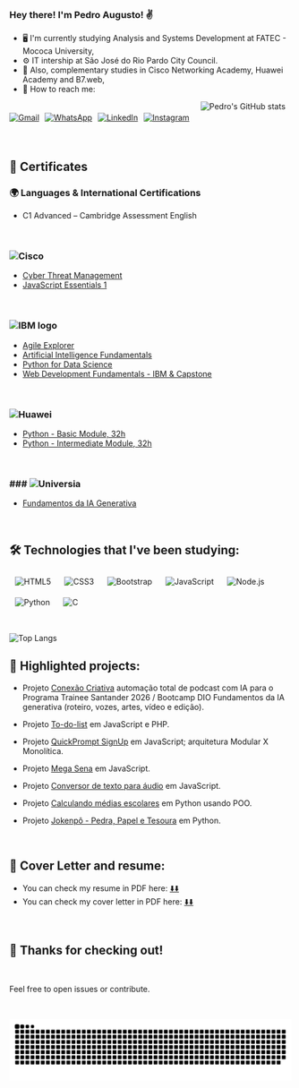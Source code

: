 ### Hey there! I'm Pedro Augusto! ✌️

- 🖥️ I'm currently studying Analysis and Systems Development at FATEC - Mococa University,    
- ⚙️ IT intership at São José do Rio Pardo City Council.
- 🚀 Also, complementary studies in Cisco Networking Academy, Huawei Academy  and B7.web,
- 📧 How to reach me: 
<div style="display: flex; flex-direction: row; gap: 10px; align-items: center;">   

 <a href="mailto:apedro.rp@gmail.com">
  <img src="https://img.shields.io/badge/Gmail-D14836?style=for-the-badge&logo=gmail&logoColor=white" alt="Gmail">
</a>

<a href="https://api.whatsapp.com/send?phone=353803678434&text=Oi%20Pedro,%20estou%20entrando%20em%20contato%20pelo%20seu%20README!">
  <img src="https://img.shields.io/badge/WhatsApp-25D365?style=for-the-badge&logo=whatsapp&logoColor=white" alt="WhatsApp">
</a>

<a href="https://www.linkedin.com/in/pedro-augusto-rocha-548b28110/">
  <img src="https://img.shields.io/badge/LinkedIn-0077B5?style=for-the-badge&logo=linkedin&logoColor=white" alt="LinkedIn">
</a>

<a href="https://www.instagram.com/apedrorocha/">
  <img src="https://img.shields.io/badge/Instagram-E4405F?style=for-the-badge&logo=instagram&logoColor=white" alt="Instagram">
</a>

</br>
   </br>
   <img src="https://github-readme-stats.vercel.app/api?username=apedrodev1&show_icons=true&theme=dark" alt="Pedro's GitHub stats" style="margin-bottom: 40px;">
    </div>
</br>

## 📜 Certificates


### 🌍 Languages & International Certifications
  - C1 Advanced – Cambridge Assessment English

</br>

### <img src="https://img.shields.io/badge/Cisco-1BA0D7?style=for-the-badge&logo=cisco&logoColor=white" alt="Cisco">

- [Cyber Threat Management](https://www.credly.com/badges/6479bd5d-b03d-4da9-9f26-3b846cd59d8e/public_url)  
- [JavaScript Essentials 1](https://www.credly.com/badges/eac68215-7e79-45f8-8804-f2a4300ee5c0/public_url)

</br>

### <img src="https://github.com/user-attachments/assets/97ff6381-49c1-4752-ab73-e42328421adf" width="60" alt="IBM logo">

- [Agile Explorer](https://www.credly.com/badges/23d34252-e6f8-433b-8df4-d8ff90142806/public_url)  
- [Artificial Intelligence Fundamentals](https://www.credly.com/badges/ce1cd17e-83dc-4fa4-b122-29b26601d45a/public_url)
- [Python for Data Science](https://www.credly.com/badges/f9afe865-d65b-4dd0-9e49-06cfb60add6d/public_url)
- [Web Development Fundamentals - IBM & Capstone](https://www.credly.com/badges/41c23eee-8f1f-409c-992a-659a2f4cf938/public_url)  


</br>

### <img src="https://img.shields.io/badge/Huawei-FF0000?style=for-the-badge&logo=huawei&logoColor=white" alt="Huawei">

- [Python - Basic Module, 32h](https://drive.google.com/file/d/1KhqwjPryjefwk3w8Emai9F5INvl89fgi/view?usp=sharing)  
- [Python - Intermediate Module, 32h](https://drive.google.com/file/d/1Qx8j5X0W8n-Vbh63mPoIocxGRx9FnxF8/view?usp=drive_link)

</br>

### ### <img src="https://img.shields.io/badge/Uni%3Eersia-FF0000?style=for-the-badge&logoColor=white" alt="Universia">

- [Fundamentos da IA Generativa](https://www.dio.me/certificate/NKZSRUCC/share)

</br>

## 🛠️ Technologies that I've been studying:

<div style="display: inline-block;">
    <img align="center" alt="HTML5" src="https://img.shields.io/badge/HTML5-E34F26?style=for-the-badge&logo=html5&logoColor=white" style="margin: 10px;">
    <img align="center" alt="CSS3" src="https://img.shields.io/badge/CSS3-1572B6?style=for-the-badge&logo=css3&logoColor=white" style="margin: 10px;">
    <img align="center" alt="Bootstrap" src="https://img.shields.io/badge/Bootstrap-563D7C?style=for-the-badge&logo=bootstrap&logoColor=white" style="margin: 10px;">
    <img align="center" alt="JavaScript" src="https://img.shields.io/badge/JavaScript-F7DF1E?style=for-the-badge&logo=javascript&logoColor=black" style="margin: 10px;">
    <img align="center" alt="Node.js" src="https://img.shields.io/badge/Node.js-43853D?style=for-the-badge&logo=node.js&logoColor=white" style="margin: 10px;">
    <img align="center" alt="Python" src="https://img.shields.io/badge/Python-14354C?style=for-the-badge&logo=python&logoColor=white" style="margin: 10px;">
    <img align="center" alt="C" src="https://img.shields.io/badge/C-00599C?style=for-the-badge&logo=c&logoColor=white" style="margin: 10px;">
</div>
</br>
</br>

<img src="https://github-readme-stats.vercel.app/api/top-langs/?username=apedrodev1&show_icons=true&theme=dark" alt="Top Langs" style="margin-top: 20px;">


</br>


## 🌟  Highlighted projects:

- Projeto [Conexão Criativa](https://github.com/apedrodev1/prompts-for-podcast-generate-by-ia/blob/main/README.MD) automação total de podcast com IA para o Programa Trainee Santander 2026 / Bootcamp DIO Fundamentos da IA generativa (roteiro, vozes, artes, vídeo e edição).

- Projeto [To-do-list](https://github.com/apedrodev1/JavaScript-Learning-HUB/tree/main/To%20do%20list) em JavaScript e PHP.

- Projeto [QuickPrompt SignUp](https://github.com/apedrodev1/JavaScript-Learning-HUB/tree/main/QuickPrompt%20SignUp) em JavaScript; arquitetura Modular X Monolítica.

- Projeto [Mega Sena](https://github.com/apedrodev1/JavaScript-Learning-HUB/tree/main/Mega%20Sena) em JavaScript.

- Projeto [Conversor de texto para áudio](https://github.com/apedrodev1/JavaScript-Learning-HUB/tree/main/Conversor%20texto%20fala) em JavaScript.

- Projeto [Calculando médias escolares](https://github.com/apedrodev1/Python-Learning-HUB/blob/main/M%C3%A9dia%20aluno%20OOP/README.md) em Python usando POO.

- Projeto [Jokenpô - Pedra, Papel e Tesoura](https://github.com/apedrodev1/Python-Learning-HUB/tree/main/Pedra%20Papel%20Tesoura) em Python. 



</br>

## 📄 Cover Letter and resume:

- You can check my resume in PDF here:         [⬇️⬇️](https://drive.google.com/file/d/1yUqr3BwIXdo6ibP1DSi-yyq5ftauiSuF/view?usp=drive_link)
- You can check my cover letter in PDF here:   [⬇️⬇️](https://drive.google.com/file/d/1mK2ABc9JE4gRSf2Lup3yc3jBs_n9GIXQ/view?usp=sharing) 

</br>


## 🎉 Thanks for checking out!

</br>

Feel free to open issues or contribute.

</br>

![snake gif](https://raw.githubusercontent.com/platane/snk/output/github-contribution-grid-snake-dark.svg)

</br>





